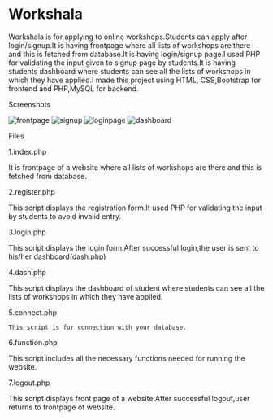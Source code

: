 # Workshala
Workshala is for applying to online workshops.Students can apply after login/signup.It is having frontpage where all lists of workshops are there and this is fetched from database.It is having login/signup page.I used PHP for validating the input given to signup page by students.It is having students dashboard where students can see all the lists of workshops in which they have applied.I made this project using HTML, CSS,Bootstrap for frontend and PHP,MySQL for backend.

Screenshots

![frontpage](https://user-images.githubusercontent.com/32920850/32536379-48e9628e-c484-11e7-982e-9b2c7fffd2a4.png)
![signup](https://user-images.githubusercontent.com/32920850/32536436-842a07ea-c484-11e7-93eb-040d84581bf3.png)
![loginpage](https://user-images.githubusercontent.com/32920850/32536459-941fac22-c484-11e7-9912-a1bf04ce4aaa.png)
![dashboard](https://user-images.githubusercontent.com/32920850/32536466-99696fec-c484-11e7-9e5f-0b616357e06c.png)

Files

1.index.php
  
  It is  frontpage of a website where all lists of workshops are there and this is fetched from database.

2.register.php

  This script displays the registration form.It used PHP for validating the input  by students to avoid invalid entry.

3.login.php

  This script displays the login form.After successful login,the user is sent to his/her dashboard(dash.php)

4.dash.php 
   
  This script displays the dashboard of student where students can see all the lists of workshops in which they have applied.
 
5.connect.php
  
    This script is for connection with your database.

6.function.php
  
  This script includes all the necessary functions needed for running the website. 
   
7.logout.php 
   
   This script displays front page of a website.After successful logout,user returns to frontpage of website.

   
